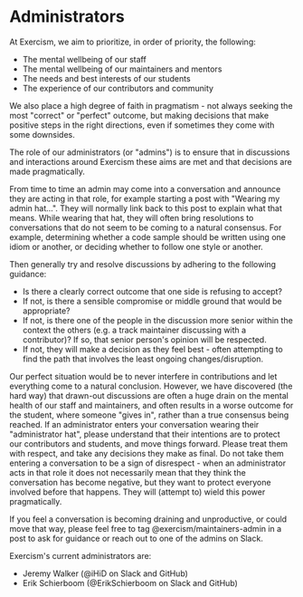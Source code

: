 # Administrators

At Exercism, we aim to prioritize, in order of priority, the following:

- The mental wellbeing of our staff
- The mental wellbeing of our maintainers and mentors
- The needs and best interests of our students
- The experience of our contributors and community

We also place a high degree of faith in pragmatism - not always seeking the most "correct" or "perfect" outcome, but making decisions that make positive steps in the right directions, even if sometimes they come with some downsides.

The role of our administrators (or "admins") is to ensure that in discussions and interactions around Exercism these aims are met and that decisions are made pragmatically.

From time to time an admin may come into a conversation and announce they are acting in that role, for example starting a post with "Wearing my admin hat...".
They will normally link back to this post to explain what that means.
While wearing that hat, they will often bring resolutions to conversations that do not seem to be coming to a natural consensus.
For example, determining whether a code sample should be written using one idiom or another, or deciding whether to follow one style or another.

Then generally try and resolve discussions by adhering to the following guidance:

- Is there a clearly correct outcome that one side is refusing to accept?
- If not, is there a sensible compromise or middle ground that would be appropriate?
- If not, is there one of the people in the discussion more senior within the context the others (e.g. a track maintainer discussing with a contributor)? If so, that senior person's opinion will be respected.
- If not, they will make a decision as they feel best - often attempting to find the path that involves the least ongoing changes/disruption.

Our perfect situation would be to never interfere in contributions and let everything come to a natural conclusion.
However, we have discovered (the hard way) that drawn-out discussions are often a huge drain on the mental health of our staff and maintainers, and often results in a worse outcome for the student, where someone "gives in", rather than a true consensus being reached.
If an administrator enters your conversation wearing their "administrator hat", please understand that their intentions are to protect our contributors and students, and move things forward.
Please treat them with respect, and take any decisions they make as final.
Do not take them entering a conversation to be a sign of disrespect - when an administrator acts in that role it does not necessarily mean that they think the conversation has become negative, but they want to protect everyone involved before that happens.
They will (attempt to) wield this power pragmatically.

If you feel a conversation is becoming draining and unproductive, or could move that way, please feel free to tag @exercism/maintainers-admin in a post to ask for guidance or reach out to one of the admins on Slack.

Exercism's current administrators are:

- Jeremy Walker (@iHiD on Slack and GitHub)
- Erik Schierboom (@ErikSchierboom on Slack and GitHub)
